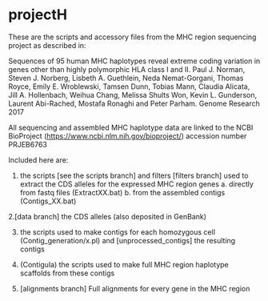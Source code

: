 # projectH

These are the scripts and accessory files from the MHC region sequencing project as described in:

Sequences of 95 human MHC haplotypes reveal extreme coding variation in genes other than highly polymorphic HLA class I and II.
Paul J. Norman, Steven J. Norberg, Lisbeth A. Guethlein, Neda Nemat-Gorgani, Thomas Royce, Emily E. Wroblewski, Tamsen Dunn, Tobias Mann, Claudia Alicata, Jill A. Hollenbach, Weihua Chang, Melissa Shults Won, Kevin L. Gunderson, Laurent Abi-Rached, Mostafa Ronaghi and Peter Parham.
Genome Research 2017

All sequencing and assembled MHC haplotype data are linked to the NCBI BioProject (https://www.ncbi.nlm.nih.gov/bioproject/) accession number PRJEB6763

Included here are:

1. the scripts [see the scripts branch] and filters [filters branch] used to extract the CDS alleles for the expressed MHC region genes a. directly from fastq files (ExtractXX.bat) b. from the assembled contigs (Contigs_XX.bat)

2.[data branch] the CDS alleles (also deposited in GenBank)

3. the scripts used to make contigs for each homozygous cell (Contig_generation/x.pl)
and [unprocessed_contigs] the resulting contigs

4. (Contigula) the scripts used to make full MHC region haplotype scaffolds from these contigs

5. [alignments branch] Full alignments for every gene in the MHC region 
